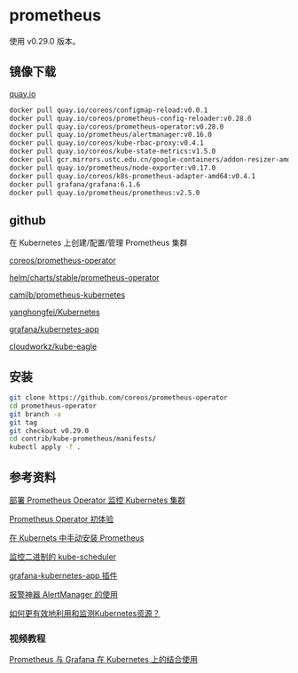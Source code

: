 # prometheus

使用 v0.29.0 版本。

## 镜像下载

[quay.io](https://quay.io)

```sh
docker pull quay.io/coreos/configmap-reload:v0.0.1
docker pull quay.io/coreos/prometheus-config-reloader:v0.28.0
docker pull quay.io/coreos/prometheus-operator:v0.28.0
docker pull quay.io/prometheus/alertmanager:v0.16.0
docker pull quay.io/coreos/kube-rbac-proxy:v0.4.1
docker pull quay.io/coreos/kube-state-metrics:v1.5.0
docker pull gcr.mirrors.ustc.edu.cn/google-containers/addon-resizer-amd64:2.1
docker pull quay.io/prometheus/node-exporter:v0.17.0
docker pull quay.io/coreos/k8s-prometheus-adapter-amd64:v0.4.1
docker pull grafana/grafana:6.1.6
docker pull quay.io/prometheus/prometheus:v2.5.0
```

## github

在 Kubernetes 上创建/配置/管理 Prometheus 集群

[coreos/prometheus-operator](https://github.com/coreos/prometheus-operator)

[helm/charts/stable/prometheus-operator](https://github.com/helm/charts/tree/master/stable/prometheus-operator)

[camilb/prometheus-kubernetes](https://github.com/camilb/prometheus-kubernetes)

[yanghongfei/Kubernetes](https://github.com/yanghongfei/Kubernetes/tree/master/kube-prometheus/manifests/prometheus/prometheus_rules)

[grafana/kubernetes-app](https://github.com/grafana/kubernetes-app)

[cloudworkz/kube-eagle](https://github.com/cloudworkz/kube-eagle)

## 安装

```sh
git clone https://github.com/coreos/prometheus-operator
cd prometheus-operator
git branch -a
git tag
git checkout v0.29.0
cd contrib/kube-prometheus/manifests/
kubectl apply -f .
```

## 参考资料

[部署 Prometheus Operator 监控 Kubernetes 集群](https://blog.csdn.net/aixiaoyang168/article/details/81661459)

[Prometheus Operator 初体验](https://www.qikqiak.com/post/first-use-prometheus-operator/?utm_medium=hao.caibaojian.com&utm_source=hao.caibaojian.com)

[在 Kubernets 中手动安装 Prometheus](https://www.qikqiak.com/k8s-book/docs/52.Prometheus%E5%9F%BA%E6%9C%AC%E4%BD%BF%E7%94%A8.html)

[监控二进制的 kube-scheduler](https://www.jianshu.com/p/88d6c0975cfe)

[grafana-kubernetes-app 插件](https://blog.csdn.net/mailjoin/article/details/81389700)

[报警神器 AlertManager 的使用](https://mp.weixin.qq.com/s/ouycoQ5-opB6UA1nZuBV6w)

[如何更有效地利用和监测Kubernetes资源？](https://mp.weixin.qq.com/s/bZynrEdetHAeOLentIYthg)

### 视频教程

[Prometheus 与 Grafana 在 Kubernetes 上的结合使用](https://www.bilibili.com/video/BV1oz4y1S7YH)
